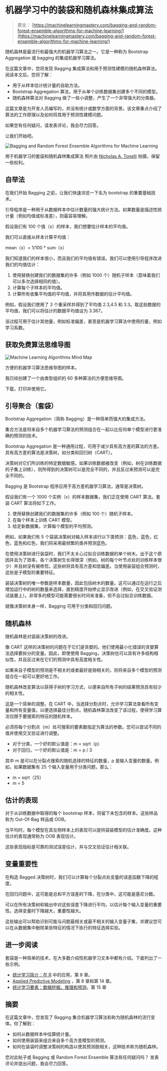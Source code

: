 # 机器学习中的装袋和随机森林集成算法

> 原文： [https://machinelearningmastery.com/bagging-and-random-forest-ensemble-algorithms-for-machine-learning/](https://machinelearningmastery.com/bagging-and-random-forest-ensemble-algorithms-for-machine-learning/)

随机森林是最流行和最强大的机器学习算法之一。它是一种称为 Bootstrap Aggregation 或 bagging 的集成机器学习算法。

在这篇文章中，您将发现 Bagging 集成算法和用于预测性建模的随机森林算法。阅读本文后，您将了解：

*   用于从样本估计统计量的自助方法。
*   Bootstrap Aggregation 算法，用于从单个训练数据集创建多个不同的模型。
*   随机森林算法对 Bagging 做了一些小调整，产生了一个非常强大的分类器。

这篇文章是为开发人员编写的，并没有统计或数学方面的背景。该文章重点介绍了算法的工作原理以及如何将其用于预测性建模问题。

如果您有任何疑问，请发表评论，我会尽力回答。

让我们开始吧。

![Bagging and Random Forest Ensemble Algorithms for Machine Learning](img/fe96503a5f5ea1aafb65de137f9e6a7f.jpg)

用于机器学习的套袋和随机森林集成算法
照片由 [Nicholas A. Tonelli](https://www.flickr.com/photos/nicholas_t/9660920448/) 拍摄，保留一些权利。

## 自举法

在我们开始 Bagging 之前，让我们快速浏览一下名为 bootstrap 的重要基础技术。

引导程序是一种用于从数据样本中估计数量的强大统计方法。如果数量是描述性统计量（例如均值或标准差），则最容易理解。

假设我们有 100 个值（x）的样本，我们想要估计样本的平均值。

我们可以直接从样本计算平均值：

mean（x）= 1/100 * sum（x）

我们知道我们的样本很小，而且我们的平均值有错误。我们可以使用引导程序改进我们的均值估计：

1.  使用替换创建我们的数据集的许多（例如 1000 个）随机子样本（意味着我们可以多次选择相同的值）。
2.  计算每个子样本的平均值。
3.  计算所有收集平均值的平均值，并将其用作数据的估计平均值。

例如，假设我们使用了 3 个重采样并得到了平均值 2.3,4.5 和 3.3。取这些数据的平均值，我们可以将估计的数据平均值设为 3.367。

该过程可用于估计其他量，例如标准偏差，甚至是机器学习算法中使用的量，例如学习系数。

## 获取免费算法思维导图

![Machine Learning Algorithms Mind Map](img/2ce1275c2a1cac30a9f4eea6edd42d61.jpg)

方便的机器学习算法思维导图的样本。

我已经创建了一个由类型组织的 60 多种算法的方便思维导图。

下载，打印并使用它。

## 引导聚合（套袋）

Bootstrap Aggregation（简称 Bagging）是一种简单而强大的集成方法。

集合方法是将来自多个机器学习算法的预测组合在一起以比任何单个模型进行更准确的预测的技术。

Bootstrap Aggregation 是一种通用过程，可用于减少具有高方差的算法的方差。具有高方差的算法是决策树，如分类和回归树（CART）。

决策树对它们所训练的特定数据敏感。如果训练数据被改变（例如，树在训练数据的子集上训练），则所得到的决策树可以是完全不同的，并且反过来预测可以是完全不同的。

Bagging 是 Bootstrap 程序应用于高方差机器学习算法，通常是决策树。

假设我们有一个 1000 个实例（x）的样本数据集，我们正在使用 CART 算法。套袋 CART 算法将如下工作。

1.  使用替换创建我们的数据集的许多（例如 100 个）随机子样本。
2.  在每个样本上训练 CART 模型。
3.  给定新数据集，计算每个模型的平均预测。

例如，如果我们有 5 个袋装决策树对输入样本进行以下类预测：蓝色，蓝色，红色，蓝色和红色，我们将采用最频繁的类并预测蓝色。

在使用决策树进行装袋时，我们不太关心过拟合训练数据的单个树木。出于这个原因并且为了效率，各个决策树生长得很深（例如，树的每个叶节点处的训练样本很少）并且树没有被修剪。这些树将具有高方差和低偏差。当使用装袋组合预测时，这些是子模型的重要特征。

装袋决策树的唯一参数是样本数量，因此包括树木的数量。这可以通过在运行之后增加运行中的树的数量来选择，直到精度开始停止显示改进（例如，在交叉验证测试装置上）。非常多的模型可能需要很长时间来准备，但不会过拟合训练数据。

就像决策树本身一样，Bagging 可用于分类和回归问题。

## 随机森林

随机森林是对袋装决策树的改进。

像 CART 这样的决策树的问题在于它们是贪婪的。他们使用最小化错误的贪婪算法选择要拆分的变量。因此，即使使用 Bagging，决策树也可以具有许多结构相似性，并且反过来在它们的预测中具有高度相关性。

如果来自子模型的预测是不相关的或者最好是弱相关的，则将来自多个模型的预测组合在一起可以更好地工作。

随机森林改变算法以获得子树的学习方式，以便来自所有子树的结果预测具有较少的相关性。

这是一个简单的调整。在 CART 中，当选择分割点时，允许学习算法查看所有变量和所有变量值，以便选择最佳分割点。随机森林算法改变了该过程，使得学习算法仅限于要搜索的特征的随机样本。

必须将每个分割点（m）处可搜索的要素数指定为算法的参数。您可以尝试不同的值并使用交叉验证进行调整。

*   对于分类，一个好的默认值是：m = sqrt（p）
*   对于回归，一个好的默认值是：m = p / 3

其中 m 是可以在分裂点搜索的随机选择的特征的数量，p 是输入变量的数量。例如，如果数据集有 25 个输入变量用于分类问题，那么：

*   m = sqrt（25）
*   m = 5

## 估计的表现

对于从训练数据中取得的每个 bootstrap 样本，将留下未包含的样本。这些样品称为 Out-Of-Bag 样品或 OOB。

当平均时，每个模型在其左侧样本上的表现可以提供袋装模型的估计准确度。这种估计的表现通常称为 OOB 表现估计。

这些表现指标是可靠的测试误差估计，并与交叉验证估计相关联。

## 变量重要性

在构造 Bagged 决策树时，我们可以计算每个分裂点处变量的误差函数下降的程度。

在回归问题中，这可能是总和平方误差的下降，在分类中，这可能是基尼分数。

可以在所有决策树和输出中对这些误差下降进行平均，以估计每个输入变量的重要性。选择变量时下降越大，重要性越大。

这些输出可以帮助识别可能与问题最相关或最不相关的输入变量子集，并建议您可以在从数据集中删除某些特征的情况下执行的特征选择实验。

## 进一步阅读

套袋是一种简单的技术，在大多数介绍性机器学习文本中都有介绍。下面列出了一些示例。

*   [统计学习简介：在 R](http://www.amazon.com/dp/1461471370?tag=inspiredalgor-20) 中的应用，第 8 章。
*   [Applied Predictive Modeling](http://www.amazon.com/dp/1461468485?tag=inspiredalgor-20) ，第 8 章和第 14 章。
*   [统计学习要素：数据挖掘，推理和预测](http://www.amazon.com/dp/0387848576?tag=inspiredalgor-20)，第 15 章

## 摘要

在这篇文章中，您发现了 Bagging 集合机器学习算法和称为随机森林的流行变体。你了解到：

*   如何从数据样本中估算统计量。
*   如何使用装袋​​来组合来自多个高方差模型的预测。
*   如何在装袋时调整决策树的构造以使其预测脱相关，这种技术称为随机森林。

您对此帖子或 Bagging 或 Random Forest Ensemble 算法有任何疑问吗？
发表评论并提出问题，我会尽力回答。